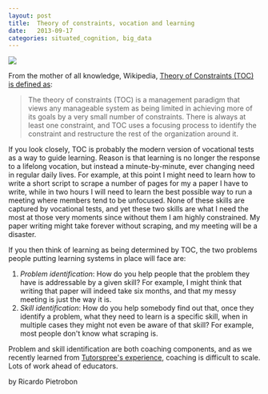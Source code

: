 ```yaml
---
layout: post
title:  Theory of constraints, vocation and learning
date:   2013-09-17
categories: situated_cognition, big_data
---
```


![](https://lh3.googleusercontent.com/-LUVTArRvfJs/UjCwxvXLmAI/AAAAAAAA3zQ/p_dQuxAAOS8/w535-h717-no/fractal3.png)

From the mother of all knowledge, Wikipedia, [Theory of Constraints (TOC) is defined as](http://en.wikipedia.org/wiki/Theory_of_constraints): 

> The theory of constraints (TOC) is a management paradigm that views any manageable system as being limited in achieving more of its goals by a very small number of constraints. There is always at least one constraint, and TOC uses a focusing process to identify the constraint and restructure the rest of the organization around it.

If you look closely, TOC is probably the modern version of vocational tests as a way to guide learning. Reason is that learning is no longer the response to a lifelong vocation, but instead a minute-by-minute, ever changing need in regular daily lives. For example, at this point I might need to learn how to write a short script to scrape a number of pages for my a paper I have to write, while in two hours I will need to learn the best possible way to run a meeting where members tend to be unfocused. None of these skills are captured by vocational tests, and yet these two skills are what I need the most at those very moments since without them I am highly constrained. My paper writing might take forever without scraping, and my meeting will be a disaster.

If you then think of learning as being determined by TOC, the two problems people putting learning systems in place will face are:

1. *Problem identification*: How do you help people that the problem they have is addressable by a given skill? For example, I might think that writing that paper will indeed take six months, and that my messy meeting is just the way it is.
1. *Skill identification*: How do you help somebody find out that, once they identify a problem, what they need to learn is a specific skill, when in multiple cases they might not even be aware of that skill? For example, most people don't know what scraping is.

Problem and skill identification are both coaching components, and as we recently learned from [Tutorspree's experience](http://rpietro.github.io/situated_cognition,/big_data/2013/09/16/coaching_learning/), coaching is difficult to scale. Lots of work ahead of educators.

by Ricardo Pietrobon

